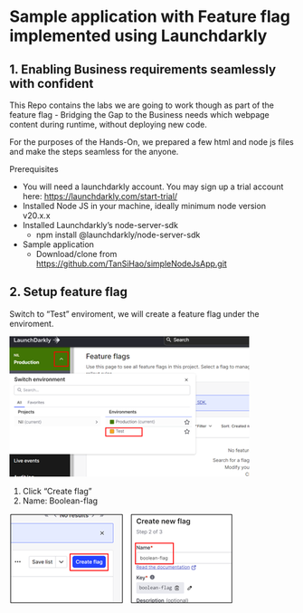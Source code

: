 # Sample application with Feature flag implemented using Launchdarkly

## 1. Enabling Business requirements seamlessly with confident
This Repo contains the labs we are going to work though as part of the feature flag - Bridging the Gap to the Business needs which webpage content during runtime, without deploying new code. 

For the purposes of the Hands-On, we prepared a few html and node js files and make the steps seamless for the anyone.

Prerequisites
- You will need a launchdarkly account. You may sign up a trial account here: https://launchdarkly.com/start-trial/
- Installed Node JS in your machine, ideally minimum node version v20.x.x
- Installed Launchdarkly’s node-server-sdk
  - npm install @launchdarkly/node-server-sdk
- Sample application
  - Download/clone from https://github.com/TanSiHao/simpleNodeJsApp.git 

## 2. Setup feature flag
Switch to “Test” enviroment, we will create a feature flag under the enviroment.

<img src="https://github.com/TanSiHao/simpleNodeJsApp/blob/main/images/Picture1.png?raw=true" alt="Setup feature flag">

1.	Click “Create flag”
2.	Name: Boolean-flag

<img src="images/Picture2.png" alt="Setup feature flag">
